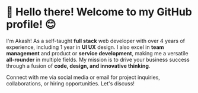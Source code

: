 # 👋 Hello there! Welcome to my GitHub profile! 😊

I'm Akash! As a self-taught **full stack** web developer with over 4 years of experience, including 1 year in **UI UX** design. I also excel in **team management** and product or **service development**, making me a versatile **all-rounder** in multiple fields. My mission is to drive your business success through a fusion of **code, design, and innovative thinking**.
 
Connect with me via social media or email for project inquiries, collaborations, or hiring opportunities. Let's discuss!

